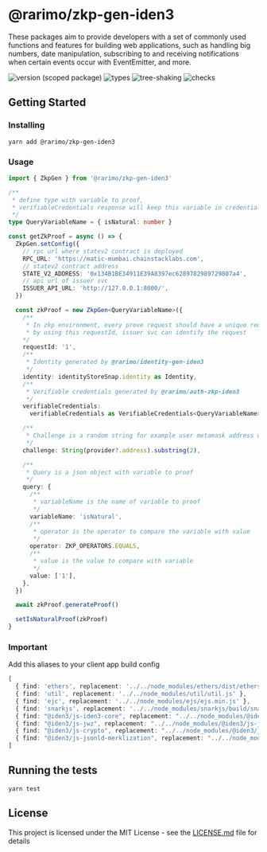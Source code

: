 # @rarimo/zkp-gen-iden3
These packages aim to provide developers with a set of commonly used functions and features for building web applications, such as handling big numbers, date manipulation, subscribing to and receiving notifications when certain events occur with EventEmitter, and more.

![version (scoped package)](https://badgen.net/npm/v/@rarimo/zkp-gen-iden3)
![types](https://badgen.net/npm/types/@rarimo/zkp-gen-iden3)
![tree-shaking](https://badgen.net/bundlephobia/tree-shaking/@rarimo/zkp-gen-iden3)
![checks](https://badgen.net/github/checks/rarimo/js-sdk/main)

## Getting Started

### Installing

```
yarn add @rarimo/zkp-gen-iden3
```

### Usage

```ts
import { ZkpGen } from '@rarimo/zkp-gen-iden3'

/**
 * define type with variable to proof,
 * verifiableCredentials response will keep this variable in credentialSubject
 */
type QueryVariableName = { isNatural: number }

const getZkProof = async () => {
  ZkpGen.setConfig({
    // rpc url where statev2 contract is deployed
    RPC_URL: 'https://matic-mumbai.chainstacklabs.com',
    // statev2 contract address
    STATE_V2_ADDRESS: '0x134B1BE34911E39A8397ec6289782989729807a4',
    // api url of issuer svc
    ISSUER_API_URL: 'http://127.0.0.1:8000/',
  })

  const zkProof = new ZkpGen<QueryVariableName>({
    /**
     * In zkp environment, every prove request should have a unique requestId
     * by using this requestId, issuer svc can identify the request
    */
    requestId: '1',
    /**
     * Identity generated by @rarimo/identity-gen-iden3
     */
    identity: identityStoreSnap.identity as Identity,
    /**
     * Verifiable credentials generated by @rarimo/auth-zkp-iden3
     */
    verifiableCredentials:
      verifiableCredentials as VerifiableCredentials<QueryVariableName>,

    /**
     * Challenge is a random string for example user metamask address without '0x'
     */
    challenge: String(provider?.address).substring(2),

    /**
     * Query is a json object with variable to proof
     */
    query: {
      /**
       * variableName is the name of variable to proof
       */
      variableName: 'isNatural',
      /**
       * operator is the operator to compare the variable with value
       */
      operator: ZKP_OPERATORS.EQUALS,
      /**
       * value is the value to compare with variable
       */
      value: ['1'],
    },
  })

  await zkProof.generateProof()

  setIsNaturalProof(zkProof)
}
```

### Important
Add this aliases to your client app build config
```ts
[
  { find: 'ethers', replacement: '../../node_modules/ethers/dist/ethers.esm.js' },
  { find: 'util', replacement: '../../node_modules/util/util.js' },
  { find: 'ejc', replacement: '../../node_modules/ejs/ejs.min.js' },
  { find: 'snarkjs', replacement: '../../node_modules/snarkjs/build/snarkjs.min.js' },
  { find: "@iden3/js-iden3-core", replacement: "../../node_modules/@iden3/js-iden3-core/dist/esm_esbuild/index.js" },
  { find: "@iden3/js-jwz", replacement: "../../node_modules/@iden3/js-jwz/dist/esm_esbuild/index.js" },
  { find: "@iden3/js-crypto", replacement: "../../node_modules/@iden3/js-crypto/dist/esm_esbuild/index.js" },
  { find: "@iden3/js-jsonld-merklization", replacement: "../../node_modules/@iden3/js-jsonld-merklization/dist/esm_esbuild/index.js" }
]
```

## Running the tests

```
yarn test
```

## License

This project is licensed under the MIT License - see the [LICENSE.md](../../LICENSE) file for details

